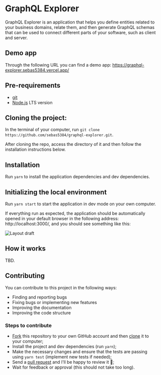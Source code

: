 # GraphQL Explorer

GraphQL Explorer is an application that helps you define entities related to your business domains, relate them, and then generate GraphQL schemas that can be used to connect different parts of your software, such as client and server.

## Demo app

Through the following URL you can find a demo app: https://graphql-explorer.sebas5384.vercel.app/

## Pre-requirements

- [git](https://git-scm.com/downloads)
- [Node.js](https://nodejs.org/en/) LTS version

## Cloning the project:

In the terminal of your computer, run `git clone https://github.com/sebas5384/graphql-explorer.git`.

After cloning the repo, access the directory of it and then follow the installation instructions below.

## Installation

Run `yarn` to install the application dependencies and dev dependencies.

## Initializing the local environment

Run `yarn start` to start the application in dev mode on your own computer.

If everything run as expected, the application should be automatically opened in your default browser in the following address: http://localhost:3000/, and you should see something like this:

![Layout draft](layout-preview.jpg)

## How it works

TBD.

## Contributing

You can contribute to this project in the following ways:

- Finding and reporting bugs
- Fixing bugs or implementing new features
- Improving the documentation
- Improving the code structure

### Steps to contribute

- [Fork](https://help.github.com/articles/fork-a-repo/) this repository to your own GitHub account and then [clone](https://help.github.com/articles/cloning-a-repository/) it to your computer;
- Install the project and dev dependencies (run `yarn`);
- Make the necessary changes and ensure that the tests are passing using `yarn test` (implement new tests if needed);
- Send a [pull request](https://help.github.com/articles/about-pull-requests/) and I'll be happy to review it 🙌;
- Wait for feedback or approval (this should not take too long).
